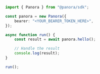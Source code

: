 <!-- Start SDK Example Usage [usage] -->
```typescript
import { Panora } from "@panora/sdk";

const panora = new Panora({
    bearer: "<YOUR_BEARER_TOKEN_HERE>",
});

async function run() {
    const result = await panora.hello();

    // Handle the result
    console.log(result);
}

run();

```
<!-- End SDK Example Usage [usage] -->